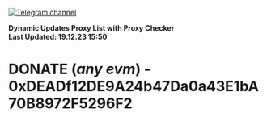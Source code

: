 [![Telegram channel](https://img.shields.io/endpoint?url=https://runkit.io/damiankrawczyk/telegram-badge/branches/master?url=https://t.me/n4z4v0d)](https://t.me/n4z4v0d) 

**Dynamic Updates Proxy List with Proxy Checker**  
**Last Updated: 19.12.23 15:50**

# DONATE (_any evm_) - 0xDEADf12DE9A24b47Da0a43E1bA70B8972F5296F2
